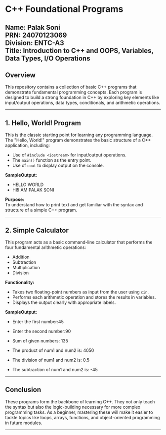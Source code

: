# C++ Foundational Programs

**Name:** Palak Soni  
**PRN:** 24070123069  
**Division:** ENTC-A3  
**Title:** Introduction to C++ and OOPS, Variables, Data Types, I/O Operations
---

## Overview

This repository contains a collection of basic C++ programs that demonstrate fundamental programming concepts. Each program is designed to build a strong foundation in C++ by exploring key elements like input/output operations, data types, conditionals, and arithmetic operations.

---

## 1. Hello, World! Program

This is the classic starting point for learning any programming language. The "Hello, World!" program demonstrates the basic structure of a C++ application, including:

- Use of `#include <iostream>` for input/output operations.
- The `main()` function as the entry point.
- Use of `cout` to display output on the console.

**SampleOutput:**
- HELLO WORLD
- HI!I AM PALAK SONI

**Purpose:**  
To understand how to print text and get familiar with the syntax and structure of a simple C++ program.

---

## 2. Simple Calculator

This program acts as a basic command-line calculator that performs the four fundamental arithmetic operations:

- Addition
- Subtraction
- Multiplication
- Division

**Functionality:**  
- Takes two floating-point numbers as input from the user using `cin`.
- Performs each arithmetic operation and stores the results in variables.
- Displays the output clearly with appropriate labels.

**SampleOutput:**
- Enter the first number:45
- Enter the second number:90

- Sum of given numbers:
135
- The product of num1 and num2 is:
4050
- The division of num1 and num2 is:
0.5
- The subtraction of num1 and num2 is:
-45

---

## Conclusion
These programs form the backbone of learning C++. They not only teach the syntax but also the logic-building necessary for more complex programming tasks. As a beginner, mastering these will make it easier to tackle topics like loops, arrays, functions, and object-oriented programming in future modules.

---

  


